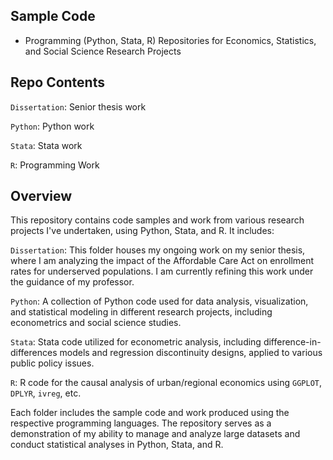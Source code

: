 ## Sample Code
- Programming (Python, Stata, R) Repositories for Economics, Statistics, and Social Science Research Projects

## Repo Contents
`Dissertation`: Senior thesis work

`Python`: Python work

`Stata`: Stata work

`R`: Programming Work

## Overview
This repository contains code samples and work from various research projects I've undertaken, using Python, Stata, and R. It includes:

`Dissertation`: This folder houses my ongoing work on my senior thesis, where I am analyzing the impact of the Affordable Care Act on enrollment rates for underserved populations. I am currently refining this work under the guidance of my professor.

`Python`: A collection of Python code used for data analysis, visualization, and statistical modeling in different research projects, including econometrics and social science studies.

`Stata`: Stata code utilized for econometric analysis, including difference-in-differences models and regression discontinuity designs, applied to various public policy issues.

`R`: R code for the causal analysis of urban/regional economics using `GGPLOT`, `DPLYR`, `ivreg`, etc.

Each folder includes the sample code and work produced using the respective programming languages. 
The repository serves as a demonstration of my ability to manage and analyze large datasets and conduct statistical analyses in Python, Stata, and R.

